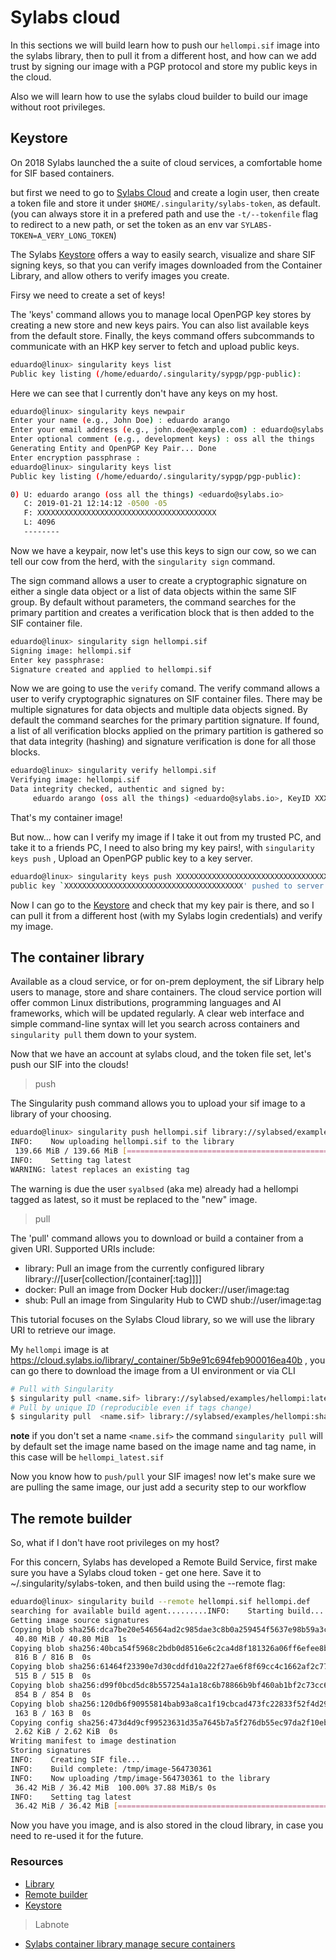 # Sylabs cloud

In this sections we will build learn how to push our `hellompi.sif` image into the sylabs library, then to pull it from a different host, and how can we add trust by signing our image with a PGP protocol and store my public keys in the cloud.

Also we will learn how to use the sylabs cloud builder to build our image without root privileges.

## Keystore

On 2018 Sylabs launched the a suite of cloud services, a comfortable home for SIF based containers.

but first we need to go to [Sylabs Cloud](https://cloud.sylabs.io/library) and create a login user, then create a token file and store it under `$HOME/.singularity/sylabs-token`, as default. (you can always store it in a prefered path and use the `-t/--tokenfile` flag to redirect to a new path, or set the token as an env var `SYLABS-TOKEN=A_VERY_LONG_TOKEN`)

The Sylabs [Keystore](https://cloud.sylabs.io/keystore) offers a way to easily search, visualize and share SIF signing keys, so that you can verify images downloaded from the Container Library, and allow others to verify images you create.

Firsy we need to create a set of keys!

The 'keys' command  allows you to manage local OpenPGP key stores by creating a new store and new keys pairs. You can also list available keys from the default store. Finally, the keys command offers subcommands to communicate with an HKP key server to fetch and upload public keys.

```bash
eduardo@linux> singularity keys list
Public key listing (/home/eduardo/.singularity/sypgp/pgp-public):

```

Here we can see that I currently don't have any keys on my host.

```bash
eduardo@linux> singularity keys newpair
Enter your name (e.g., John Doe) : eduardo arango
Enter your email address (e.g., john.doe@example.com) : eduardo@sylabs.io
Enter optional comment (e.g., development keys) : oss all the things
Generating Entity and OpenPGP Key Pair... Done
Enter encryption passphrase :
eduardo@linux> singularity keys list
Public key listing (/home/eduardo/.singularity/sypgp/pgp-public):

0) U: eduardo arango (oss all the things) <eduardo@sylabs.io>
   C: 2019-01-21 12:14:12 -0500 -05
   F: XXXXXXXXXXXXXXXXXXXXXXXXXXXXXXXXXXXXXXXX
   L: 4096
   --------
```

Now we have a keypair, now let's use this keys to sign our cow, so we can tell our cow from the herd, with the `singularity sign` command.

The sign command allows a user to create a cryptographic signature on either a single data object or a list of data objects within the same SIF group. By default without parameters, the command searches for the primary partition and creates a verification block that is then added to the SIF container file.

```bash
eduardo@linux> singularity sign hellompi.sif
Signing image: hellompi.sif
Enter key passphrase:
Signature created and applied to hellompi.sif
```

Now we are going to use the `verify` comand. The verify command allows a user to verify cryptographic signatures on SIF container files. There may be multiple signatures for data objects and multiple data objects signed. By default the command searches for the primary partition signature. If found, a list of all verification blocks applied on the primary partition is gathered so that data integrity (hashing) and signature verification is done for all those blocks.

```bash
eduardo@linux> singularity verify hellompi.sif
Verifying image: hellompi.sif
Data integrity checked, authentic and signed by:
     eduardo arango (oss all the things) <eduardo@sylabs.io>, KeyID XXXXXXXXXXXXXXXX
```

That's my container image!

But now... how can I verify my image if I take it out from my trusted PC, and take it to a friends PC, I need to also bring my key pairs!, with `singularity keys push` , Upload an OpenPGP public key to a key server.

```bash
eduardo@linux> singularity keys push XXXXXXXXXXXXXXXXXXXXXXXXXXXXXXXXXXXXXXXX
public key `XXXXXXXXXXXXXXXXXXXXXXXXXXXXXXXXXXXXXXXX' pushed to server successfully
```

Now I can go to the [Keystore](https://cloud.sylabs.io/keystore) and check that my key pair is there, and so I can pull it from a different host (with my Sylabs login credentials) and verify my image.

## The container library

Available as a cloud service, or for on-prem deployment, the sif Library help users to manage, store and share containers. The cloud service portion will offer common Linux distributions, programming languages and AI frameworks, which will be updated regularly. A clear web interface and simple command-line syntax will let you search across containers and `singularity pull` them down to your system.

Now that we have an account at sylabs cloud, and the token file set, let's push our SIF into the clouds!

> push

The Singularity push command allows you to upload your sif image to a library of your choosing.

```bash
eduardo@linux> singularity push hellompi.sif library://sylabsed/examples/hellompi:latest
INFO:    Now uploading hellompi.sif to the library
 139.66 MiB / 139.66 MiB [=================================================================================================================================================================] 100.00% 2.75 MiB/s 50s
INFO:    Setting tag latest
WARNING: latest replaces an existing tag
```

The warning is due the user `syalbsed` (aka me) already had a hellompi tagged as latest, so it must be replaced to the "new" image.

> pull

The 'pull' command allows you to download or build a container from a given URI.  Supported URIs include:

- library: Pull an image from the currently configured library
     library://[user[collection/[container[:tag]]]]
- docker: Pull an image from Docker Hub
     docker://user/image:tag
- shub: Pull an image from Singularity Hub to CWD
     shub://user/image:tag

This tutorial focuses on the Sylabs Cloud library, so we will use the library URI to retrieve our image.

My `hellompi` image is at <https://cloud.sylabs.io/library/_container/5b9e91c694feb900016ea40b> , you can go there to download the image from a UI environment or via CLI

```bash
# Pull with Singularity
$ singularity pull <name.sif> library://sylabsed/examples/hellompi:latest
# Pull by unique ID (reproducible even if tags change)
$ singularity pull  <name.sif> library://sylabsed/examples/hellompi:sha256.699eccab2e5c31043f540a9d5fbd3c8dc105e7355bbb7b855697aa223f5b71d0
```

**note** if you don't set a name `<name.sif>` the command `singularity pull` will by default set the image name based on the image name and tag name, in this case will be `hellompi_latest.sif`

Now you know how to `push/pull` your SIF images! now let's make sure we are pulling the same image, our just add a security step to our workflow

## The remote builder

So, what if I don't have root privileges on my host?

For this concern, Sylabs has developed a Remote Build Service, first make sure you have a Sylabs cloud token - get one here. Save it to ~/.singularity/sylabs-token, and then build using the --remote flag:

```bash
eduardo@linux> singularity build --remote hellompi.sif hellompi.def
searching for available build agent.........INFO:    Starting build...
Getting image source signatures
Copying blob sha256:dca7be20e546564ad2c985dae3c8b0a259454f5637e98b59a3ca6509432ccd01
 40.80 MiB / 40.80 MiB  1s
Copying blob sha256:40bca54f5968c2bdb0d8516e6c2ca4d8f181326a06ff6efee8b4f5e1a36826b8
 816 B / 816 B  0s
Copying blob sha256:61464f23390e7d30cddfd10a22f27ae6f8f69cc4c1662af2c775f9d657266016
 515 B / 515 B  0s
Copying blob sha256:d99f0bcd5dc8b557254a1a18c6b78866b9bf460ab1bf2c73cc6aca210408dc67
 854 B / 854 B  0s
Copying blob sha256:120db6f90955814bab93a8ca1f19cbcad473fc22833f52f4d29d066135fd10b6
 163 B / 163 B  0s
Copying config sha256:473d4d9cf99523631d35a7645b7a5f276db55ec97da2f10ebf915e14b3c80552
 2.62 KiB / 2.62 KiB  0s
Writing manifest to image destination
Storing signatures
INFO:    Creating SIF file...
INFO:    Build complete: /tmp/image-564730361
INFO:    Now uploading /tmp/image-564730361 to the library
 36.42 MiB / 36.42 MiB  100.00% 37.88 MiB/s 0s
INFO:    Setting tag latest
 36.42 MiB / 36.42 MiB [===================================================================================================================================================================] 100.00% 2.36 MiB/s 15s
```

Now you have you image, and is also stored in the cloud library, in case you need to re-used it for the future.

### Resources

- [Library](https://cloud.sylabs.io/library)
- [Remote builder](https://cloud.sylabs.io/builder)
- [Keystore](https://cloud.sylabs.io/keystore)

> Labnote

- [Sylabs container library manage secure containers](https://www.sylabs.io/2018/05/sylabs-container-library-manage-secure-containers/)
